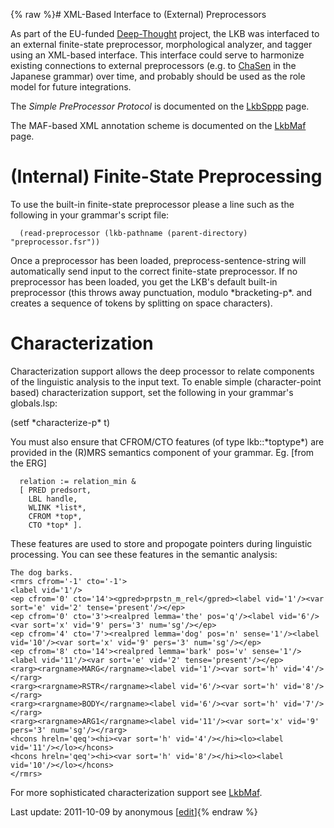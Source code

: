 {% raw %}# XML-Based Interface to (External) Preprocessors

As part of the EU-funded
[Deep-Thought](http://www.project-deepthought.net) project, the LKB was
interfaced to an external finite-state preprocessor, morphological
analyzer, and tagger using an XML-based interface. This interface could
serve to harmonize existing connections to external preprocessors (e.g.
to [ChaSen](http://chasen.aist-nara.ac.jp) in the Japanese grammar) over
time, and probably should be used as the role model for future
integrations.

The *Simple PreProcessor Protocol* is documented on the
[LkbSppp](https://blog.inductorsoftware.com/docsproto/tools/LkbSppp) page.

The MAF-based XML annotation scheme is documented on the
[LkbMaf](https://blog.inductorsoftware.com/docsproto/missing/LkbMaf) page.

# (Internal) Finite-State Preprocessing

To use the built-in finite-state preprocessor please a line such as the
following in your grammar's script file:

      (read-preprocessor (lkb-pathname (parent-directory) "preprocessor.fsr"))

Once a preprocessor has been loaded, preprocess-sentence-string will
automatically send input to the correct finite-state preprocessor. If no
preprocessor has been loaded, you get the LKB's default built-in
preprocessor (this throws away punctuation, modulo \*bracketing-p\*. and
creates a sequence of tokens by splitting on space characters).

# Characterization

Characterization support allows the deep processor to relate components
of the linguistic analysis to the input text. To enable simple
(character-point based) characterization support, set the following in
your grammar's globals.lsp:

(setf \*characterize-p\* t)

You must also ensure that CFROM/CTO features (of type lkb::\*toptype\*)
are provided in the (R)MRS semantics component of your grammar. Eg.
\[from the ERG\]

      relation := relation_min &
      [ PRED predsort,
        LBL handle,
        WLINK *list*,
        CFROM *top*,
        CTO *top* ].

These features are used to store and propogate pointers during
linguistic processing. You can see these features in the semantic
analysis:

    The dog barks. 
    <rmrs cfrom='-1' cto='-1'>
    <label vid='1'/>
    <ep cfrom='0' cto='14'><gpred>prpstn_m_rel</gpred><label vid='1'/><var sort='e' vid='2' tense='present'/></ep>
    <ep cfrom='0' cto='3'><realpred lemma='the' pos='q'/><label vid='6'/><var sort='x' vid='9' pers='3' num='sg'/></ep>
    <ep cfrom='4' cto='7'><realpred lemma='dog' pos='n' sense='1'/><label vid='10'/><var sort='x' vid='9' pers='3' num='sg'/></ep>
    <ep cfrom='8' cto='14'><realpred lemma='bark' pos='v' sense='1'/><label vid='11'/><var sort='e' vid='2' tense='present'/></ep>
    <rarg><rargname>MARG</rargname><label vid='1'/><var sort='h' vid='4'/></rarg>
    <rarg><rargname>RSTR</rargname><label vid='6'/><var sort='h' vid='8'/></rarg>
    <rarg><rargname>BODY</rargname><label vid='6'/><var sort='h' vid='7'/></rarg>
    <rarg><rargname>ARG1</rargname><label vid='11'/><var sort='x' vid='9' pers='3' num='sg'/></rarg>
    <hcons hreln='qeq'><hi><var sort='h' vid='4'/></hi><lo><label vid='11'/></lo></hcons>
    <hcons hreln='qeq'><hi><var sort='h' vid='8'/></hi><lo><label vid='10'/></lo></hcons>
    </rmrs>

For more sophisticated characterization support see [LkbMaf](https://blog.inductorsoftware.com/docsproto/missing/LkbMaf).

Last update: 2011-10-09 by anonymous [[edit](https://github.com/delph-in/docs/wiki/LkbPreprocessing/_edit)]{% endraw %}